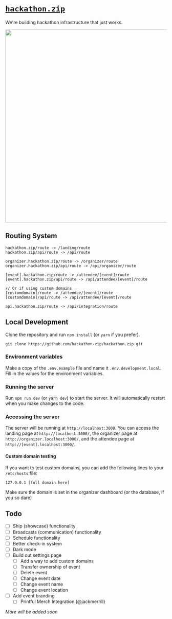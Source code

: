 # [`hackathon.zip`](https://hackathon.zip)

We're building hackathon infrastructure that just works.

<img src="https://cloud-p1yhi2i8t-hack-club-bot.vercel.app/0screenshot_2023-10-11_at_11.46.25___pm.png" width="600px" />

## Routing System

```
hackathon.zip/route -> /landing/route
hackathon.zip/api/route -> /api/route
```

```
organizer.hackathon.zip/route -> /organizer/route
organizer.hackathon.zip/api/route -> /api/organizer/route
```

```
[event].hackathon.zip/route -> /attendee/[event]/route
[event].hackathon.zip/api/route -> /api/attendee/[event]/route

// Or if using custom domains
[customdomain]/route -> /attendee/[event]/route
[customdomain]/api/route -> /api/attendee/[event]/route
```

```
api.hackathon.zip/route -> /api/integration/route
```

## Local Development

Clone the repository and run `npm install` (or `yarn` if you prefer).

```
git clone https://github.com/hackathon-zip/hackathon.zip.git
```

### Environment variables

Make a copy of the `.env.example` file and name it `.env.development.local`. Fill in the values for the environment variables.

### Running the server

Run `npm run dev` (or `yarn dev`) to start the server. It will automatically restart when you make changes to the code.

### Accessing the server

The server will be running at `http://localhost:3000`. You can access the landing page at `http://localhost:3000/`, the organizer page at `http://organizer.localhost:3000/`, and the attendee page at `http://[event].localhost:3000/`.

#### Custom domain testing

If you want to test custom domains, you can add the following lines to your `/etc/hosts` file:

```
127.0.0.1 [full domain here]
```

Make sure the domain is set in the organizer dashboard (or the database, if you so dare)

## Todo

- [ ] Ship (showcase) functionality
- [ ] Broadcasts (communication) functionality
- [ ] Schedule functionality
- [ ] Better check-in system
- [ ] Dark mode
- [ ] Build out settings page
  - [ ] Add a way to add custom domains
  - [ ] Transfer ownership of event
  - [ ] Delete event
  - [ ] Change event date
  - [ ] Change event name
  - [ ] Change event location
- [ ] Add event branding
  - [ ] Printful Merch Integration (@jackmerrill)

_More will be added soon_
